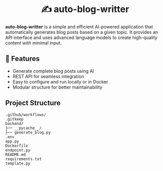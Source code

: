 <h1 align="center">✍️ auto-blog-writter</h1>

**auto-blog-writter** is a simple and efficient AI-powered application that automatically generates blog posts based on a given topic. It provides an API interface and uses advanced language models to create high-quality content with minimal input.


## 📌 Features

- Generate complete blog posts using AI
- REST API for seamless integration
- Easy to configure and run locally or in Docker
- Modular structure for better maintainability


## Project Structure

    .github/workflows/
    .gitkeep
    backend/
    ├── __pycache__/
    ├── generate_blog.py
    .env
    app.py
    Dockerfile
    endpoint.py
    README.md
    requirements.txt
    template.py
    

